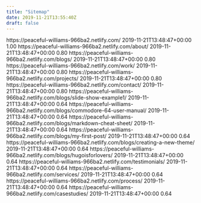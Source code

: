 ```yaml
---
title: "Sitemap"
date: 2019-11-21T13:55:40Z
draft: false
---
```



<url>
  <loc>https://peaceful-williams-966ba2.netlify.com/</loc>
  <lastmod>2019-11-21T13:48:47+00:00</lastmod>
  <priority>1.00</priority>
</url>
<url>
  <loc>https://peaceful-williams-966ba2.netlify.com/about/</loc>
  <lastmod>2019-11-21T13:48:47+00:00</lastmod>
  <priority>0.80</priority>
</url>
<url>
  <loc>https://peaceful-williams-966ba2.netlify.com/blogs/</loc>
  <lastmod>2019-11-21T13:48:47+00:00</lastmod>
  <priority>0.80</priority>
</url>
<url>
  <loc>https://peaceful-williams-966ba2.netlify.com/work/</loc>
  <lastmod>2019-11-21T13:48:47+00:00</lastmod>
  <priority>0.80</priority>
</url>
<url>
  <loc>https://peaceful-williams-966ba2.netlify.com/projects/</loc>
  <lastmod>2019-11-21T13:48:47+00:00</lastmod>
  <priority>0.80</priority>
</url>
<url>
  <loc>https://peaceful-williams-966ba2.netlify.com/contact/</loc>
  <lastmod>2019-11-21T13:48:47+00:00</lastmod>
  <priority>0.80</priority>
</url>
<url>
  <loc>https://peaceful-williams-966ba2.netlify.com/blogs/slide-show-example1/</loc>
  <lastmod>2019-11-21T13:48:47+00:00</lastmod>
  <priority>0.64</priority>
</url>
<url>
  <loc>https://peaceful-williams-966ba2.netlify.com/blogs/commodore-64-user-manual/</loc>
  <lastmod>2019-11-21T13:48:47+00:00</lastmod>
  <priority>0.64</priority>
</url>
<url>
  <loc>https://peaceful-williams-966ba2.netlify.com/blogs/markdown-cheat-sheet/</loc>
  <lastmod>2019-11-21T13:48:47+00:00</lastmod>
  <priority>0.64</priority>
</url>
<url>
  <loc>https://peaceful-williams-966ba2.netlify.com/blogs/my-first-post/</loc>
  <lastmod>2019-11-21T13:48:47+00:00</lastmod>
  <priority>0.64</priority>
</url>
<url>
  <loc>https://peaceful-williams-966ba2.netlify.com/blogs/creating-a-new-theme/</loc>
  <lastmod>2019-11-21T13:48:47+00:00</lastmod>
  <priority>0.64</priority>
</url>
<url>
  <loc>https://peaceful-williams-966ba2.netlify.com/blogs/hugoisforlovers/</loc>
  <lastmod>2019-11-21T13:48:47+00:00</lastmod>
  <priority>0.64</priority>
</url>
<url>
  <loc>https://peaceful-williams-966ba2.netlify.com/testimonials/</loc>
  <lastmod>2019-11-21T13:48:47+00:00</lastmod>
  <priority>0.64</priority>
</url>
<url>
  <loc>https://peaceful-williams-966ba2.netlify.com/services/</loc>
  <lastmod>2019-11-21T13:48:47+00:00</lastmod>
  <priority>0.64</priority>
</url>
<url>
  <loc>https://peaceful-williams-966ba2.netlify.com/process/</loc>
  <lastmod>2019-11-21T13:48:47+00:00</lastmod>
  <priority>0.64</priority>
</url>
<url>
  <loc>https://peaceful-williams-966ba2.netlify.com/casestudies/</loc>
  <lastmod>2019-11-21T13:48:47+00:00</lastmod>
  <priority>0.64</priority>
</url>


</urlset>


